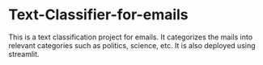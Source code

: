 # Text-Classifier-for-emails
This is a text classification project for emails. It categorizes the mails into relevant categories such as politics, science, etc. It is also deployed using streamlit.

